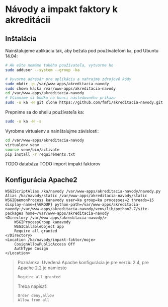 # Návody a impakt faktory k akreditácii

## Inštalácia

Nainštalujeme aplikáciu tak, aby bežala pod používateľom `ka`, pod Ubuntu 14.04:

```bash
# Ak ešte nemáme takého používateľa, vytvorme ho
sudo adduser --system --group -ka

# Vyvorme adresár pre aplikáciu a nahrajme zdrojové kódy
sudo mkdir -p /var/www-apps/akreditacia-navody
sudo chown ka:ka /var/www-apps/akreditacia-navody
cd /var/www-apps/akreditacia-navody
# Všimnime si bodku na konci nasledovného príkazu
sudo -u ka -H git clone https://github.com/fmfi/akreditacia-navody.git .
```

Prepnime sa do shellu používateľa ka:

```bash
sudo -u ka -H -s
```

Vyrobme virtualenv a nainštalujme závislosti:
 
```bash
cd /var/www-apps/akreditacia-navody
virtualenv venv
source venv/bin/activate
pip install -r requirements.txt
```

TODO databáza
TODO import impakt faktorov

## Konfigurácia Apache2

```ApacheConf
WSGIScriptAlias /ka/navody /var/www-apps/akreditacia-navody/navody.py
Alias /ka/navody/static /var/www-apps/akreditacia-navody/static
WSGIDaemonProcess kanavody user=ka group=ka processes=2 threads=15 display-name={%GROUP} python-path=/var/www-apps/akreditacia-navody:/var/www-apps/akreditacia-navody/venv/lib/python2.7/site-packages home=/var/www-apps/akreditacia-navody
<Directory /var/www-apps/akreditacia-navody/>
	WSGIProcessGroup kanavody
	WSGICallableObject app
	Require all granted
</Directory>
<Location /ka/navody/impakt-faktor/moje>
	CosignAllowPublicAccess Off
	AuthType Cosign
</Location>
```

> Poznámka: Uvedená Apache konfigurácia je pre verziu 2.4, pre Apache 2.2 je namiesto
> 
> ```ApacheConf
> Require all granted
> ```
>
> Treba napísať:
>
> ```ApacheConf
> Order deny,allow
> Allow from all
> ```